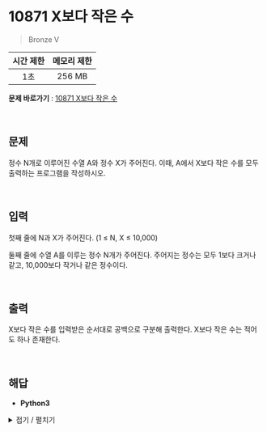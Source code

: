 # 10871 X보다 작은 수
> Bronze V

|시간 제한|메모리 제한|
|:---:|:---:|
|1초|256 MB|

**문제 바로가기** : [10871 X보다 작은 수](https://www.acmicpc.net/problem/10871 "10871 X보다 작은 수")

</br>

## 문제
정수 N개로 이루어진 수열 A와 정수 X가 주어진다. 이때, A에서 X보다 작은 수를 모두 출력하는 프로그램을 작성하시오.

</br>

## 입력
첫째 줄에 N과 X가 주어진다. (1 ≤ N, X ≤ 10,000)

둘째 줄에 수열 A를 이루는 정수 N개가 주어진다. 주어지는 정수는 모두 1보다 크거나 같고, 10,000보다 작거나 같은 정수이다.

</br>

## 출력
X보다 작은 수를 입력받은 순서대로 공백으로 구분해 출력한다. X보다 작은 수는 적어도 하나 존재한다.

</br>

## 해답
- **Python3**
<details>
<summary>접기 / 펼치기</summary>
<div markdown="1">

```py
import sys
_, x = input().split()
x = int(x)
aryInput = tuple(map(int, sys.stdin.readline().split()))

for k in aryInput:
    if k < x:
        print(k, end=" ")
print()
```

</div>
</details>